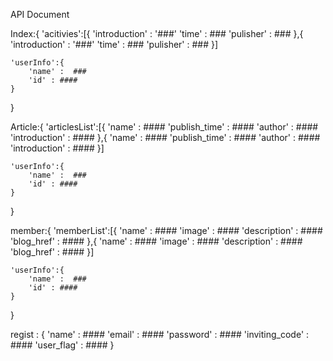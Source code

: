 API Document

Index:{
	'acitivies':[{
		'introduction' : '###'
		'time' : ###
		'pulisher' : ###
	},{
		'introduction' : '###'
		'time' : ###
		'pulisher' : ###
	}]
	
	'userInfo':{
		'name' :  ###
		'id' : ####
	}
}

Article:{
	'articlesList':[{
		'name' : ####
		'publish_time' : ####
		'author' : ####
		'introduction' : ####
	},{
		'name' : ####
		'publish_time' : ####
		'author' : ####
		'introduction' : ####
	}]

	'userInfo':{
		'name' :  ###
		'id' : ####
	}
}

member:{
	'memberList':[{
		'name' : ####
		'image' : #### 
		'description' : ####
		'blog_href' : ####
	},{
		'name' : ####
		'image' : #### 
		'description' : ####
		'blog_href' : ####
	}]
	
	'userInfo':{
		'name' :  ###
		'id' : ####
	}
}

regist : {
	'name' :  ####
	'email' :  ####
	'password' :  ####
	'inviting_code' :  ####
	'user_flag' :  ####
}